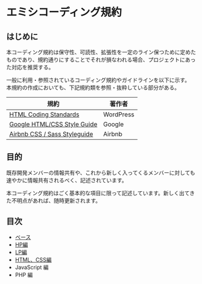# エミシコーディング規約

## はじめに

本コーディング規約は保守性、可読性、拡張性を一定のライン保つために定めたものであり、規約通りにすることでそれが損なわれる場合、プロジェクトにあった対応を推奨する。  

一般に利用・参照されているコーディング規約やガイドラインを以下に示す。  
本規約の作成においても、下記規約類を参照・抜粋している部分がある。

| 規約 | 著作者 |
|-----------|-----------
| [HTML Coding Standards](https://developer.wordpress.org/coding-standards/wordpress-coding-standards/html/) | WordPress | 
| [Google HTML/CSS Style Guide](https://google.github.io/styleguide/htmlcssguide.html) | Google |
| [Airbnb CSS / Sass Styleguide](https://github.com/airbnb/css) | Airbnb |

## 目的
既存開発メンバーの情報共有や、これから新しく入ってくるメンバーに対しても速やかに情報共有されるべく、記述されています。

本コーディング規約はごく基本的な項目に限って記述しています。新しく出てきた不明点があれば、随時更新されます。

## 目次

- [ベース](./base.md)
- [HP編](./hp.md)
- [LP編](./lp.md)
- [HTML、CSS編](./html-css.md)
- JavaScript 編
- PHP 編
